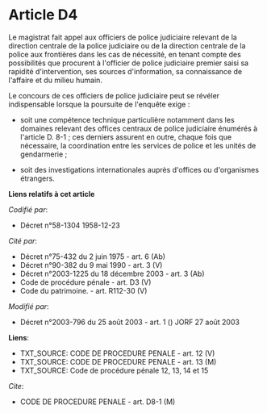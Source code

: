 # Article D4

Le magistrat fait appel aux officiers de police judiciaire relevant de la direction centrale de la police judiciaire ou de la
direction centrale de la police aux frontières dans les cas de nécessité, en tenant compte des possibilités que procurent à
l'officier de police judiciaire premier saisi sa rapidité d'intervention, ses sources d'information, sa connaissance de
l'affaire et du milieu humain.

Le concours de ces officiers de police judiciaire peut se révéler indispensable lorsque la poursuite de l'enquête exige :

- soit une compétence technique particulière notamment dans les domaines relevant des offices centraux de police judiciaire
énumérés à l'article D. 8-1 ; ces derniers assurent en outre, chaque fois que nécessaire, la coordination entre les services
de police et les unités de gendarmerie ;

- soit des investigations internationales auprès d'offices ou d'organismes étrangers.

**Liens relatifs à cet article**

_Codifié par_:

  - Décret n°58-1304 1958-12-23

_Cité par_:

  - Décret n°75-432 du 2 juin 1975 - art. 6 (Ab)
  - Décret n°90-382 du 9 mai 1990 - art. 3 (V)
  - Décret n°2003-1225 du 18 décembre 2003 - art. 3 (Ab)
  - Code de procédure pénale - art. D3 (V)
  - Code du patrimoine. - art. R112-30 (V)

_Modifié par_:

  - Décret n°2003-796 du 25 août 2003 - art. 1 () JORF 27 août 2003

**Liens**:

  - TXT_SOURCE: CODE DE PROCEDURE PENALE - art. 12 (V)
  - TXT_SOURCE: CODE DE PROCEDURE PENALE - art. 13 (M)
  - TXT_SOURCE: Code de procédure pénale 12, 13, 14 et 15

_Cite_:

  - CODE DE PROCEDURE PENALE - art. D8-1 (M)
